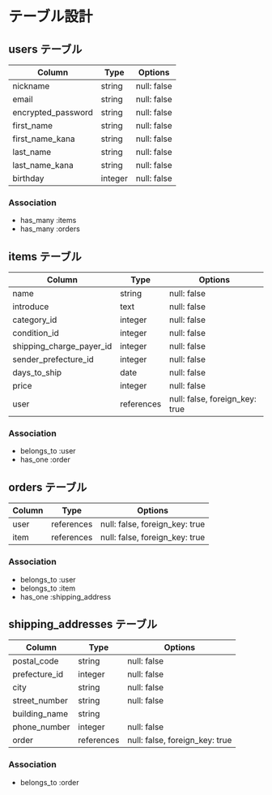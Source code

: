 # テーブル設計  

## users テーブル  

|Column|Type|Options|
|---|---|---|
|nickname|string|null: false|
|email|string|null: false|
|encrypted_password|string|null: false|
|first_name|string|null: false|
|first_name_kana|string|null: false|
|last_name|string|null: false|
|last_name_kana|string|null: false|
|birthday|integer|null: false|

### Association

- has_many :items
- has_many :orders

## items テーブル  

|Column|Type|Options|
|---|---|---|
|name|string|null: false|
|introduce|text|null: false|
|category_id|integer|null: false|
|condition_id|integer|null: false|
|shipping_charge_payer_id|integer|null: false|
|sender_prefecture_id|integer|null: false|
|days_to_ship|date|null: false|
|price|integer|null: false|
|user|references|null: false, foreign_key: true|

### Association

- belongs_to :user
- has_one :order

## orders テーブル

|Column|Type|Options|
|---|---|---|
|user|references|null: false, foreign_key: true|
|item|references|null: false, foreign_key: true|

### Association

- belongs_to :user
- belongs_to :item
- has_one :shipping_address

## shipping_addresses テーブル

|Column|Type|Options|
|---|---|---|
|postal_code|string|null: false|
|prefecture_id|integer|null: false|
|city|string|null: false|
|street_number|string|null: false|
|building_name|string||
|phone_number|integer|null: false|
|order|references|null: false, foreign_key: true|

### Association

- belongs_to :order